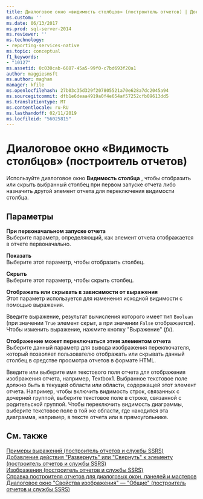 ```yaml
---
title: Диалоговое окно «видимость столбцов» (построитель отчетов) | Документация Майкрософт
ms.custom: ''
ms.date: 06/13/2017
ms.prod: sql-server-2014
ms.reviewer: ''
ms.technology:
- reporting-services-native
ms.topic: conceptual
f1_keywords:
- "10127"
ms.assetid: 0c030cab-6087-45a5-99f0-c7bd693f20a1
author: maggiesmsft
ms.author: maghan
manager: kfile
ms.openlocfilehash: 27b03c35d329f207805521a70e628a7dc2045a94
ms.sourcegitcommit: dfb1e6deaa4919a0f4e654af57252cfb09613dd5
ms.translationtype: MT
ms.contentlocale: ru-RU
ms.lasthandoff: 02/11/2019
ms.locfileid: "56025815"
---
```

# <a name="column-visibility-dialog-box-report-builder"></a>Диалоговое окно «Видимость столбцов» (построитель отчетов)
  Используйте диалоговое окно **Видимость столбца** , чтобы отобразить или скрыть выбранный столбец при первом запуске отчета либо назначить другой элемент отчета для переключения видимости столбца.  
  
## <a name="options"></a>Параметры  
 **При первоначальном запуске отчета**  
 Выберите параметр, определяющий, как элемент отчета отображается в отчете первоначально.  
  
 **Показать**  
 Выберите этот параметр, чтобы отобразить столбец.  
  
 **Скрыть**  
 Выберите этот параметр, чтобы скрыть столбец.  
  
 **Отображать или скрывать в зависимости от выражения**  
 Этот параметр используется для изменения исходной видимости с помощью выражения.  
  
 Введите выражение, результат вычисления которого имеет тип `Boolean` (при значении `True` элемент скрыт, а при значении `False` отображается). Чтобы изменить выражение, нажмите кнопку "Выражение" (*fx*).  
  
 **Отображение может переключаться этим элементом отчета**  
 Выберите данный параметр для вывода изображения переключателя, который позволяет пользователю отображать или скрывать данный столбец в средстве просмотра отчетов в формате HTML.  
  
 Введите или выберите имя текстового поля отчета для отображения изображения отчета, например, Textbox1. Выбранное текстовое поле должно быть в текущей области или области, содержащей этот элемент отчета. Например, чтобы включить видимость строк, связанных с дочерней группой, выберите текстовое поле в строке, связанной с родительской группой. Чтобы переключить видимость диаграммы, выберите текстовое поле в той же области, где находится эта диаграмма, например, в тексте отчета или в прямоугольнике.  
  
## <a name="see-also"></a>См. также  
 [Примеры выражений (построитель отчетов и службы SSRS)](report-design/expression-examples-report-builder-and-ssrs.md)   
 [Добавление действия "Развернуть" или "Свернуть" к элементу (построитель отчетов и службы SSRS)](report-design/add-an-expand-or-collapse-action-to-an-item-report-builder-and-ssrs.md)   
 [Изображения (построитель отчетов и службы SSRS)](report-design/images-report-builder-and-ssrs.md)   
 [Справка построителя отчетов для диалоговых окон, панелей и мастеров](../../2014/reporting-services/report-builder-help-for-dialog-boxes-panes-and-wizards.md)   
 [Диалоговое окно "Свойства изображения" — "Общие" (построитель отчетов и службы SSRS)](../../2014/reporting-services/image-properties-dialog-box-general-report-builder-and-ssrs.md)  
  
  
